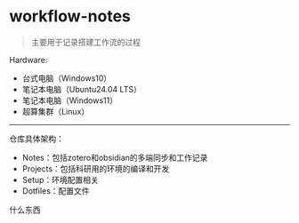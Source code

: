 # workflow-notes
> 主要用于记录搭建工作流的过程

Hardware:
* 台式电脑（Windows10）
* 笔记本电脑（Ubuntu24.04 LTS）
* 笔记本电脑（Windows11）
* 超算集群（Linux）

---

仓库具体架构：
* Notes：包括zotero和obsidian的多端同步和工作记录
* Projects：包括科研用的环境的编译和开发
* Setup：环境配置相关
* Dotfiles：配置文件

什么东西